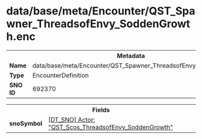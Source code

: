 <h1>data/base/meta/Encounter/QST_Spawner_ThreadsofEnvy_SoddenGrowth.enc</h1><table><tr><th colspan="100%">Metadata</th></tr><tr><td><b>Name</b></td><td>data/base/meta/Encounter/QST_Spawner_ThreadsofEnvy_SoddenGrowth.enc</td></tr><tr><td><b>Type</b></td><td>EncounterDefinition</td></tr><tr><td><b>SNO ID</b></td><td>692370</td></tr></table>

<table><tr><th colspan="100%">Fields</th></tr><tr><td><b>snoSymbol</b></td><td><a href="..\Actor\QST_Scos_ThreadsofEnvy_SoddenGrowth.acr">[DT_SNO] Actor: "QST_Scos_ThreadsofEnvy_SoddenGrowth"</a></td></tr></table>


